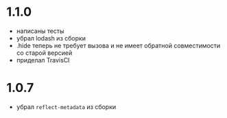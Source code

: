 # 1.1.0
- написаны тесты
- убрал lodash из сборки
- .hide теперь не требует вызова и не имеет обратной совместимости со старой версией
- приделал TravisCI

# 1.0.7
- убрал `reflect-metadata` из сборки